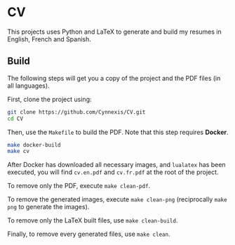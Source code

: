 # CV

This projects uses Python and LaTeX to generate and build my resumes in English, French and Spanish.

## Build

The following steps will get you a copy of the project and the PDF files (in all languages).

First, clone the project using:

```bash
git clone https://github.com/Cynnexis/CV.git
cd CV
```

Then, use the `Makefile` to build the PDF. Note that this step requires **Docker**.

```bash
make docker-build
make cv
```

After Docker has downloaded all necessary images, and `lualatex` has been executed, you will find `cv.en.pdf` and `cv.fr.pdf` at the root of the project.

To remove only the PDF, execute `make clean-pdf`.

To remove the generated images, execute `make clean-png` (reciprocally `make png` to generate the images).

To remove only the LaTeX built files, use `make clean-build`.

Finally, to remove every generated files, use `make clean`.